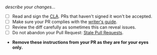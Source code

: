 _describe your changes..._

- [ ] Read and sign the [CLA][1]. PRs that haven't signed it won't be accepted.
- [ ] Make sure your PR complies with the [writer's guide][2].
- [ ] Review the diff carefully as sometimes this can reveal issues.
- [ ] Do not abandon your Pull Request: [Stale Pull Requests][3].
- **Remove these instructions from your PR as they are for your eyes only.**

[1]: https://github.com/openjs-foundation/EasyCLA#openjs-foundation-cla
[2]: https://webpack.js.org/contribute/writers-guide/
[3]: https://webpack.js.org/contribute/#pull-requests
